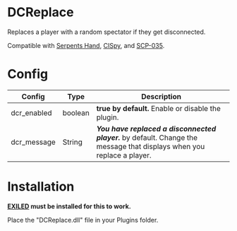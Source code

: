 # DCReplace

Replaces a player with a random spectator if they get disconnected.

Compatible with [Serpents Hand](https://github.com/Cyanox62/SerpentsHand/tree/exiled), [CISpy](https://github.com/Cyanox62/CISpy/tree/exiled), and [SCP-035](https://github.com/Cyanox62/scp035/tree/exiled).

# Config
| Config | Type | Description |
| ------ | ------ | ------ |
| dcr_enabled | boolean | **true by default.** Enable or disable the plugin. |
| dcr_message | String | **<i><i>You have replaced a disconnected player.</i></i>** by default. Change the message that displays when you replace a player. |


# Installation

**[EXILED](https://github.com/galaxy119/EXILED) must be installed for this to work.**

Place the "DCReplace.dll" file in your Plugins folder.
